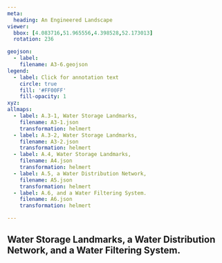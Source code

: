 ```yaml
---
meta:
  heading: An Engineered Landscape
viewer:
  bbox: [4.083716,51.965556,4.398528,52.173013]
  rotation: 236

geojson:
  - label:
    filename: A3-6.geojson
legend: 
  - label: Click for annotation text
    circle: true
    fill: '#FF00FF'
    fill-opacity: 1
xyz:
allmaps:
  - label: A.3-1, Water Storage Landmarks,
    filename: A3-1.json
    transformation: helmert
  - label: A.3-2, Water Storage Landmarks,
    filename: A3-2.json
    transformation: helmert
  - label: A.4, Water Storage Landmarks,
    filename: A4.json
    transformation: helmert
  - label: A.5, a Water Distribution Network,
    filename: A5.json
    transformation: helmert
  - label: A.6, and a Water Filtering System.
    filename: A6.json
    transformation: helmert

---
```

## Water Storage Landmarks, a Water Distribution Network, and a Water Filtering System.
